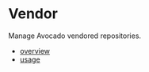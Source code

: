 # Vendor

Manage Avocado vendored repositories.

- [overview](docs/overview.md)
- [usage](docs/usage.md)
